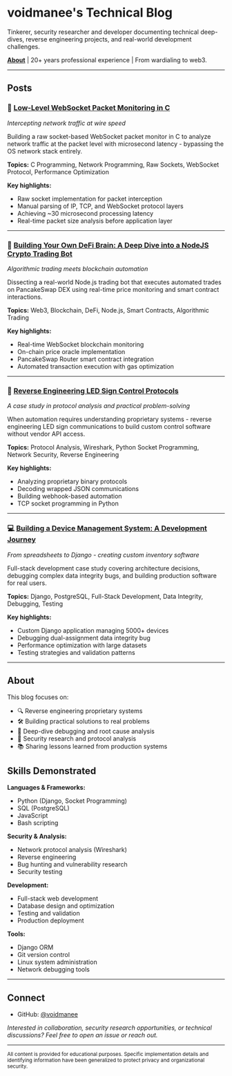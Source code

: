 # voidmanee's Technical Blog

Tinkerer, security researcher and developer documenting technical deep-dives, reverse engineering projects, and real-world development challenges.

**[About](about.md)** | 20+ years professional experience | From wardialing to web3.

---

## Posts

### 🔌 [Low-Level WebSocket Packet Monitoring in C](websocket_monitoring_c.md)
*Intercepting network traffic at wire speed*

Building a raw socket-based WebSocket packet monitor in C to analyze network traffic at the packet level with microsecond latency - bypassing the OS network stack entirely.

**Topics:** C Programming, Network Programming, Raw Sockets, WebSocket Protocol, Performance Optimization

**Key highlights:**
- Raw socket implementation for packet interception
- Manual parsing of IP, TCP, and WebSocket protocol layers
- Achieving ~30 microsecond processing latency
- Real-time packet size analysis before application layer

---

### 🤖 [Building Your Own DeFi Brain: A Deep Dive into a NodeJS Crypto Trading Bot](defi_trading_bot.md)
*Algorithmic trading meets blockchain automation*

Dissecting a real-world Node.js trading bot that executes automated trades on PancakeSwap DEX using real-time price monitoring and smart contract interactions.

**Topics:** Web3, Blockchain, DeFi, Node.js, Smart Contracts, Algorithmic Trading

**Key highlights:**
- Real-time WebSocket blockchain monitoring
- On-chain price oracle implementation
- PancakeSwap Router smart contract integration
- Automated transaction execution with gas optimization

---

### 📡 [Reverse Engineering LED Sign Control Protocols](blog_post_led_signs.md)
*A case study in protocol analysis and practical problem-solving*

When automation requires understanding proprietary systems - reverse engineering LED sign communications to build custom control software without vendor API access.

**Topics:** Protocol Analysis, Wireshark, Python Socket Programming, Network Security, Reverse Engineering

**Key highlights:**
- Analyzing proprietary binary protocols
- Decoding wrapped JSON communications
- Building webhook-based automation
- TCP socket programming in Python

---

### 💻 [Building a Device Management System: A Development Journey](device_management_system_blog.md)
*From spreadsheets to Django - creating custom inventory software*

Full-stack development case study covering architecture decisions, debugging complex data integrity bugs, and building production software for real users.

**Topics:** Django, PostgreSQL, Full-Stack Development, Data Integrity, Debugging, Testing

**Key highlights:**
- Custom Django application managing 5000+ devices
- Debugging dual-assignment data integrity bug
- Performance optimization with large datasets
- Testing strategies and validation patterns

---

## About

This blog focuses on:
- 🔍 Reverse engineering proprietary systems
- 🛠️ Building practical solutions to real problems
- 🐛 Deep-dive debugging and root cause analysis
- 🔐 Security research and protocol analysis
- 📚 Sharing lessons learned from production systems

## Skills Demonstrated

**Languages & Frameworks:**
- Python (Django, Socket Programming)
- SQL (PostgreSQL)
- JavaScript
- Bash scripting

**Security & Analysis:**
- Network protocol analysis (Wireshark)
- Reverse engineering
- Bug hunting and vulnerability research
- Security testing

**Development:**
- Full-stack web development
- Database design and optimization
- Testing and validation
- Production deployment

**Tools:**
- Django ORM
- Git version control
- Linux system administration
- Network debugging tools

---

## Connect

- GitHub: [@voidmanee](https://github.com/voidmanee)

*Interested in collaboration, security research opportunities, or technical discussions? Feel free to open an issue or reach out.*

---

<sub>All content is provided for educational purposes. Specific implementation details and identifying information have been generalized to protect privacy and organizational security.</sub>
